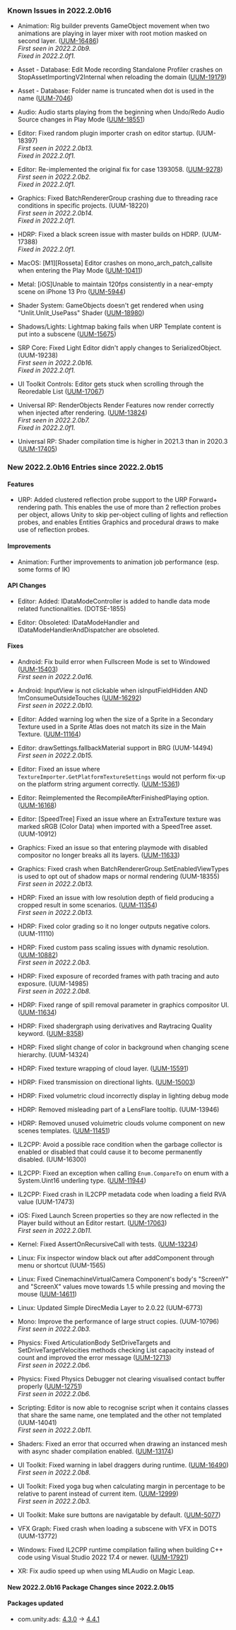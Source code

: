 ### Known Issues in 2022.2.0b16

*   Animation: Rig builder prevents GameObject movement when two animations are playing in layer mixer with root motion masked on second layer. ([UUM-16486](https://issuetracker.unity3d.com/issues/rig-builder-prevets-gameobject-movement-when-two-animations-are-playing-at-once))  
    _First seen in 2022.2.0b9._  
    _Fixed in 2022.2.0f1._
    
*   Asset - Database: Edit Mode recording Standalone Profiler crashes on StopAssetImportingV2Internal when reloading the domain ([UUM-19179](https://issuetracker.unity3d.com/issues/edit-mode-recording-standalone-profiler-crashes-on-stopassetimportingv2internal-when-reloading-the-domain))
    
*   Asset - Database: Folder name is truncated when dot is used in the name ([UUM-7046](https://issuetracker.unity3d.com/issues/folder-name-is-truncated-when-dot-is-used-in-the-name))
    
*   Audio: Audio starts playing from the beginning when Undo/Redo Audio Source changes in Play Mode ([UUM-18551](https://issuetracker.unity3d.com/issues/audio-starts-playing-from-the-beginning-when-undo-slash-redo-audio-source-changes-in-play-mode))
    
*   Editor: Fixed random plugin importer crash on editor startup. (UUM-18397)  
    _First seen in 2022.2.0b13._  
    _Fixed in 2022.2.0f1._
    
*   Editor: Re-implemented the original fix for case 1393058. ([UUM-9278](https://issuetracker.unity3d.com/issues/additional-gameobjects-and-a-console-error-after-undoing-and-redoing-a-paste-as-child))  
    _First seen in 2022.2.0b2._  
    _Fixed in 2022.2.0f1._
    
*   Graphics: Fixed BatchRendererGroup crashing due to threading race conditions in specific projects. (UUM-18220)  
    _First seen in 2022.2.0b14._  
    _Fixed in 2022.2.0f1._
    
*   HDRP: Fixed a black screen issue with master builds on HDRP. (UUM-17388)  
    _Fixed in 2022.2.0f1._
    
*   MacOS: \[M1\]\[Rosseta\] Editor crashes on mono\_arch\_patch\_callsite when entering the Play Mode ([UUM-10411](https://issuetracker.unity3d.com/issues/m1-rosseta-editor-crashes-on-mono-arch-patch-callsite-when-entering-the-play-mode))
    
*   Metal: \[iOS\]Unable to maintain 120fps consistently in a near-empty scene on iPhone 13 Pro ([UUM-5944](https://issuetracker.unity3d.com/issues/ios-target-fps-is-ignored-on-iphone-13-pro))
    
*   Shader System: GameObjects doesn't get rendered when using "Unlit.Unlit\_UsePass" Shader ([UUM-18980](https://issuetracker.unity3d.com/issues/sphere-gameobject-doesnt-get-rendered-when-using-unlit-dot-unlit-usepass-shader))
    
*   Shadows/Lights: Lightmap baking fails when URP Template content is put into a subscene ([UUM-15675](https://issuetracker.unity3d.com/issues/lightmap-baking-fails-when-urp-template-content-is-put-into-a-subscene))
    
*   SRP Core: Fixed Light Editor didn't apply changes to SerializedObject. (UUM-19238)  
    _First seen in 2022.2.0b16._  
    _Fixed in 2022.2.0f1._
    
*   UI Toolkit Controls: Editor gets stuck when scrolling through the Reoredable List ([UUM-17067](https://issuetracker.unity3d.com/issues/editor-gets-stuck-when-scrolling-through-the-reoredable-list))
    
*   Universal RP: RenderObjects Render Features now render correctly when injected after rendering. ([UUM-13824](https://issuetracker.unity3d.com/issues/gameobject-is-not-visible-in-the-scene-when-opening-a-project))  
    _First seen in 2022.2.0b7._  
    _Fixed in 2022.2.0f1._
    
*   Universal RP: Shader compilation time is higher in 2021.3 than in 2020.3 ([UUM-17405](https://issuetracker.unity3d.com/issues/shader-compilation-time-is-higher-in-2021-dot-3-than-in-2020-dot-3))
    

### New 2022.2.0b16 Entries since 2022.2.0b15

#### Features

*   URP: Added clustered reflection probe support to the URP Forward+ rendering path. This enables the use of more than 2 reflection probes per object, allows Unity to skip per-object culling of lights and reflection probes, and enables Entities Graphics and procedural draws to make use of reflection probes.

#### Improvements

*   Animation: Further improvements to animation job performance (esp. some forms of IK)

#### API Changes

*   Editor: Added: IDataModeController is added to handle data mode related functionalities. (DOTSE-1855)
    
*   Editor: Obsoleted: IDataModeHandler and IDataModeHandlerAndDispatcher are obsoleted.
    

#### Fixes

*   Android: Fix build error when Fullscreen Mode is set to Windowed ([UUM-15403](https://issuetracker.unity3d.com/issues/android-build-fails-with-errors-when-fullscreen-mode-is-set-to-windowed))  
    _First seen in 2022.2.0a16._
    
*   Android: InputView is not clickable when isInputFieldHidden AND !mConsumeOutsideTouches ([UUM-16292](https://issuetracker.unity3d.com/issues/android-keyboard-gets-hidden-when-the-input-field-area-is-clicked-and-touchscreenkeyboard-dot-hideinput-is-set-to-true))  
    _First seen in 2022.2.0b10._
    
*   Editor: Added warning log when the size of a Sprite in a Secondary Texture used in a Sprite Atlas does not match its size in the Main Texture. ([UUM-11164](https://issuetracker.unity3d.com/issues/the-normal-map-on-the-tilemap-stops-working-after-pressing-the-play-button))
    
*   Editor: drawSettings.fallbackMaterial support in BRG (UUM-14494)  
    _First seen in 2022.2.0b15._
    
*   Editor: Fixed an issue where `TextureImporter.GetPlatformTextureSettings` would not perform fix-up on the platform string argument correctly. ([UUM-15361](https://issuetracker.unity3d.com/issues/unable-to-get-textureoverridesettings-from-buildpipeline-dot-getbuildtargetname-when-trying-to-pass-in-the-platform-string))
    
*   Editor: Reimplemented the RecompileAfterFinishedPlaying option. ([UUM-16168](https://issuetracker.unity3d.com/issues/recompile-after-finish-playmode-option-is-gone))
    
*   Editor: \[SpeedTree\] Fixed an issue where an ExtraTexture texture was marked sRGB (Color Data) when imported with a SpeedTree asset. (UUM-10912)
    
*   Graphics: Fixed an issue so that entering playmode with disabled compositor no longer breaks all its layers. ([UUM-11633](https://issuetracker.unity3d.com/issues/hdrp-entering-playmode-with-disabled-compositor-breaks-all-its-layers))
    
*   Graphics: Fixed crash when BatchRendererGroup.SetEnabledViewTypes is used to opt out of shadow maps or normal rendering (UUM-18355)  
    _First seen in 2022.2.0b13._
    
*   HDRP: Fixed an issue with low resolution depth of field producing a cropped result in some scenarios. ([UUM-11354](https://issuetracker.unity3d.com/issues/hdrp-dof-in-half-or-quarter-resolution-results-in-cropped-frame))  
    _First seen in 2022.2.0b13._
    
*   HDRP: Fixed color grading so it no longer outputs negative colors. (UUM-11110)
    
*   HDRP: Fixed custom pass scaling issues with dynamic resolution. ([UUM-10882](https://issuetracker.unity3d.com/issues/dynamic-resolution-broken-with-custom-pass-3))  
    _First seen in 2022.2.0b3._
    
*   HDRP: Fixed exposure of recorded frames with path tracing and auto exposure. (UUM-14985)  
    _First seen in 2022.2.0b8._
    
*   HDRP: Fixed range of spill removal parameter in graphics compositor UI. ([UUM-11634](https://issuetracker.unity3d.com/issues/hdrp-compositors-chroma-spill-rmoval-spills-magenta-over-the-layer))
    
*   HDRP: Fixed shadergraph using derivatives and Raytracing Quality keyword. ([UUM-8358](https://issuetracker.unity3d.com/issues/nodes-using-derivatives-are-not-stripped-out-in-raytracing-even-when-using-the-raytracing-quality-keyword))
    
*   HDRP: Fixed slight change of color in background when changing scene hierarchy. (UUM-14324)
    
*   HDRP: Fixed texture wrapping of cloud layer. ([UUM-15591](https://issuetracker.unity3d.com/issues/lowering-cloud-layer-channel-opacity-beyond-a-certain-threshold-results-in-graphical-artifact))
    
*   HDRP: Fixed transmission on directional lights. ([UUM-15003](https://issuetracker.unity3d.com/issues/hdrp-transmission-from-directional-light-on-thick-object-mode-is-rendered-even-when-object-is-in-shadow))
    
*   HDRP: Fixed volumetric cloud incorrectly display in lighting debug mode
    
*   HDRP: Removed misleading part of a LensFlare tooltip. (UUM-13946)
    
*   HDRP: Removed unused voluimetric clouds volume component on new scenes templates. ([UUM-11451](https://issuetracker.unity3d.com/issues/hdrp-new-scene-templates-created-with-unused-volumetric-clouds-component))
    
*   IL2CPP: Avoid a possible race condition when the garbage collector is enabled or disabled that could cause it to become permanently disabled. (UUM-16300)
    
*   IL2CPP: Fixed an exception when calling `Enum.CompareTo` on enum with a System.Uint16 underling type. ([UUM-11944](https://issuetracker.unity3d.com/issues/il2cpp-object-must-be-the-same-type-as-the-enum-exception-is-thrown-when-using-sorteddictionary))
    
*   IL2CPP: Fixed crash in IL2CPP metadata code when loading a field RVA value (UUM-17473)
    
*   iOS: Fixed Launch Screen properties so they are now reflected in the Player build without an Editor restart. ([UUM-17063](https://issuetracker.unity3d.com/issues/ios-launch-screen-changes-arent-reflected-in-the-build-until-editor-reload))  
    _First seen in 2022.2.0b11._
    
*   Kernel: Fixed AssertOnRecursiveCall with tests. ([UUM-13234](https://issuetracker.unity3d.com/issues/assertonrecursivecall-dot-does-not-works))
    
*   Linux: Fix inspector window black out after addComponent through menu or shortcut (UUM-1565)
    
*   Linux: Fixed CinemachineVirtualCamera Component's body's "ScreenY" and "ScreenX" values move towards 1.5 while pressing and moving the mouse ([UUM-14611](https://issuetracker.unity3d.com/issues/linux-cinemachinevirtualcamera-components-bodys-screeny-and-screenx-values-move-towards-1-dot-5-while-pressing-and-moving-the-mouse))
    
*   Linux: Updated Simple DirecMedia Layer to 2.0.22 (UUM-6773)
    
*   Mono: Improve the performance of large struct copies. (UUM-10796)  
    _First seen in 2022.2.0b3._
    
*   Physics: Fixed ArticulationBody SetDriveTargets and SetDriveTargetVelocities methods checking List capacity instead of count and improved the error message ([UUM-12713](https://issuetracker.unity3d.com/issues/supplied-list-capacity-is-being-checked-instead-of-count-when-calling-articulationbody-dot-setdrivertargets-slash-setdrivetargetvelocities))  
    _First seen in 2022.2.0b6._
    
*   Physics: Fixed Physics Debugger not clearing visualised contact buffer properly ([UUM-12751](https://issuetracker.unity3d.com/issues/physics-debugger-contact-drawing-doesnt-update-contact-visualization-when-the-contacting-body-moves))  
    _First seen in 2022.2.0b6._
    
*   Scripting: Editor is now able to recognise script when it contains classes that share the same name, one templated and the other not templated (UUM-14041)  
    _First seen in 2022.2.0b11._
    
*   Shaders: Fixed an error that occurred when drawing an instanced mesh with async shader compilation enabled. ([UUM-13174](https://issuetracker.unity3d.com/issues/drawmeshinstanced-does-not-support-dot-dot-dot-error-in-the-console-pops-up-when-the-shader-does-support-instanced-rendering))
    
*   UI Toolkit: Fixed warning in label draggers during runtime. ([UUM-16490](https://issuetracker.unity3d.com/issues/warnings-are-spammed-in-the-console-when-hovering-or-clicking-on-the-sliderint-in-the-play-mode))  
    _First seen in 2022.2.0b8._
    
*   UI Toolkit: Fixed yoga bug when calculating margin in percentage to be relative to parent instead of current item. ([UUM-12999](https://issuetracker.unity3d.com/issues/a-button-gets-expanded-when-its-margins-are-set-in-percentage))  
    _First seen in 2022.2.0b3._
    
*   UI Toolkit: Make sure buttons are navigatable by default. ([UUM-5077](https://issuetracker.unity3d.com/issues/gamepad-left-stick-is-not-working-with-modified-ui-builder-components))
    
*   VFX Graph: Fixed crash when loading a subscene with VFX in DOTS (UUM-13772)
    
*   Windows: Fixed IL2CPP runtime compilation failing when building C++ code using Visual Studio 2022 17.4 or newer. ([UUM-17921](https://issuetracker.unity3d.com/issues/il2cpp-windows-builds-fails-when-using-vs-2022-17-dot-4-0-preview))
    
*   XR: Fix audio speed up when using MLAudio on Magic Leap.
    

#### New 2022.2.0b16 Package Changes since 2022.2.0b15

#### Packages updated

*   com.unity.ads: [4.3.0](https://docs.unity3d.com/Packages/com.unity.ads@4.3//changelog/CHANGELOG.html) → [4.4.1](https://docs.unity3d.com/Packages/com.unity.ads@4.4//changelog/CHANGELOG.html)